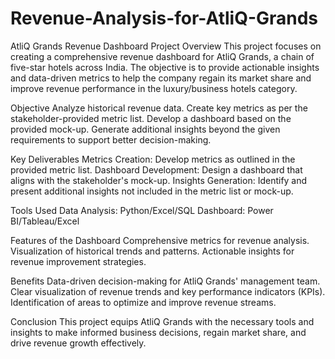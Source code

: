 # Revenue-Analysis-for-AtliQ-Grands

AtliQ Grands Revenue Dashboard
Project Overview
This project focuses on creating a comprehensive revenue dashboard for AtliQ Grands, a chain of five-star hotels across India. The objective is to provide actionable insights and data-driven metrics to help the company regain its market share and improve revenue performance in the luxury/business hotels category.

Objective
Analyze historical revenue data.
Create key metrics as per the stakeholder-provided metric list.
Develop a dashboard based on the provided mock-up.
Generate additional insights beyond the given requirements to support better decision-making.


Key Deliverables
Metrics Creation: Develop metrics as outlined in the provided metric list.
Dashboard Development: Design a dashboard that aligns with the stakeholder's mock-up.
Insights Generation: Identify and present additional insights not included in the metric list or mock-up.


Tools Used
Data Analysis: Python/Excel/SQL
Dashboard: Power BI/Tableau/Excel


Features of the Dashboard
Comprehensive metrics for revenue analysis.
Visualization of historical trends and patterns.
Actionable insights for revenue improvement strategies.


Benefits
Data-driven decision-making for AtliQ Grands' management team.
Clear visualization of revenue trends and key performance indicators (KPIs).
Identification of areas to optimize and improve revenue streams.


Conclusion
This project equips AtliQ Grands with the necessary tools and insights to make informed business decisions, regain market share, and drive revenue growth effectively.
